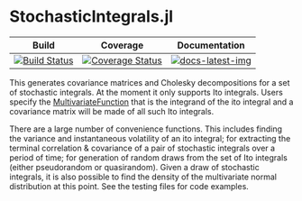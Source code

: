 # StochasticIntegrals.jl

| Build | Coverage | Documentation |
|-------|----------|---------------|
| [![Build Status](https://travis-ci.com/s-baumann/StochasticIntegrals.jl.svg?branch=master)](https://travis-ci.org/s-baumann/StochasticIntegrals.jl) | [![Coverage Status](https://coveralls.io/repos/github/s-baumann/StochasticIntegrals.jl/badge.svg?branch=master)](https://coveralls.io/github/s-baumann/StochasticIntegrals.jl?branch=master) | [![docs-latest-img](https://img.shields.io/badge/docs-latest-blue.svg)](https://s-baumann.github.io/StochasticIntegrals.jl/dev/index.html) |

This generates covariance matrices and Cholesky decompositions for a set of stochastic integrals.
At the moment it only supports Ito integrals. Users specify the [MultivariateFunction](https://github.com/s-baumann/MultivariateFunctions.jl) that is the integrand of the ito integral and a covariance matrix will be made of all such Ito integrals.

There are a large number of convenience functions. This includes finding the variance and instantaneous volatility of an ito integral; for extracting the terminal correlation & covariance of a pair of stochastic integrals over a period of time; for generation of random draws from the set of Ito integrals (either pseudorandom or quasirandom). Given a draw of stochastic integrals, it is also possible to find the density of the multivariate normal distribution at this point. See the testing files for code examples.
